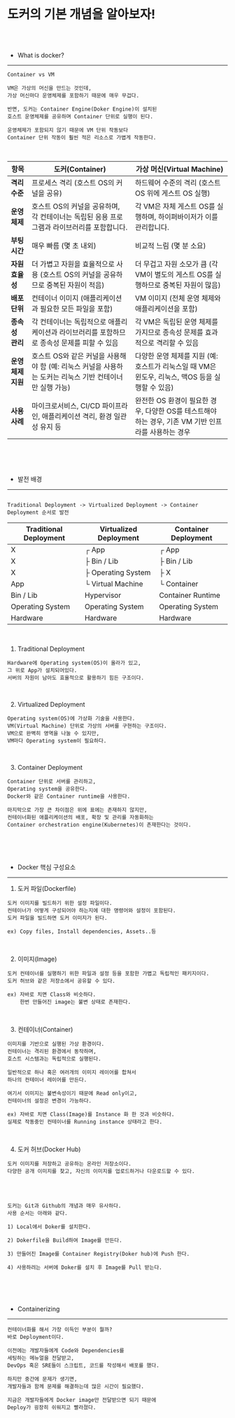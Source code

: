 # 도커의 기본 개념을 알아보자!

<br /><br />

* What is docker?
---

```
Container vs VM

VM은 가상의 머신을 만드는 것인데,
가상 머신마다 운영체제를 포함하기 때문에 매우 무겁다.

반면, 도커는 Container Engine(Doker Engine)이 설치된
호스트 운영체제를 공유하며 Container 단위로 실행이 된다.

운영체제가 포함되지 않기 때문에 VM 단위 작동보다
Container 단위 작동이 훨씬 적은 리소스로 가볍게 작동한다.
```

<br />

| 항목                | 도커(Container)                                                                                                                                         | 가상 머신(Virtual Machine)                                                                                                                                                |
|---------------------|---------------------------------------------------------------------------------------------------------------------------------------------------------|-------------------------------------------------------------------------------------------------------------------------------------------------------------------------|
| **격리 수준**       | 프로세스 격리 (호스트 OS의 커널을 공유)                                                                                                                  | 하드웨어 수준의 격리 (호스트 OS 위에 게스트 OS 실행)                                                                                                                     |
| **운영 체제**       | 호스트 OS의 커널을 공유하며, 각 컨테이너는 독립된 응용 프로그램과 라이브러리를 포함합니다.                                                                       | 각 VM은 자체 게스트 OS를 실행하며, 하이퍼바이저가 이를 관리합니다.                                                                                                       |
| **부팅 시간**       | 매우 빠름 (몇 초 내외)                                                                                                                                     | 비교적 느림 (몇 분 소요)                                                                                                                                                 |
| **자원 효율성**     | 더 가볍고 자원을 효율적으로 사용 (호스트 OS의 커널을 공유하므로 중복된 자원이 적음)                                                                            | 더 무겁고 자원 소모가 큼 (각 VM이 별도의 게스트 OS를 실행하므로 중복된 자원이 많음)                                                                                       |
| **배포 단위**       | 컨테이너 이미지 (애플리케이션과 필요한 모든 파일을 포함)                                                                                                   | VM 이미지 (전체 운영 체제와 애플리케이션을 포함)                                                                                                                         |
| **종속성 관리**     | 각 컨테이너는 독립적으로 애플리케이션과 라이브러리를 포함하므로 종속성 문제를 피할 수 있음                                                                         | 각 VM은 독립된 운영 체제를 가지므로 종속성 문제를 효과적으로 격리할 수 있음                                                                                               |
| **운영 체제 지원**  | 호스트 OS와 같은 커널을 사용해야 함 (예: 리눅스 커널을 사용하는 도커는 리눅스 기반 컨테이너만 실행 가능)                                                        | 다양한 운영 체제를 지원 (예: 호스트가 리눅스일 때 VM은 윈도우, 리눅스, 맥OS 등을 실행할 수 있음)                                                                         |
| **사용 사례**       | 마이크로서비스, CI/CD 파이프라인, 애플리케이션 격리, 환경 일관성 유지 등                                                                                     | 완전한 OS 환경이 필요한 경우, 다양한 OS를 테스트해야 하는 경우, 기존 VM 기반 인프라를 사용하는 경우                                                                        |

<br /><br /><br />

* 발전 배경
---

```

Traditional Deployment -> Virtualized Deployment -> Container Deployment 순서로 발전

```

| Traditional Deployment | Virtualized Deployment | Container Deployment |
|------------------------|------------------------|----------------------|
| X                      | ┌ App                  | ┌ App                |
| X                      | ├ Bin / Lib            | ├ Bin / Lib          |
| X                      | ├ Operating System     | ├ X                  |
| App                    | └ Virtual Machine      | └ Container          |
| Bin / Lib              | Hypervisor             | Container Runtime    |
| Operating System       | Operating System       | Operating System     |
| Hardware               | Hardware               | Hardware             |

<br />

1. Traditional Deployment
```
Hardware에 Operating system(OS)이 올라가 있고,
그 위로 App가 설치되어있다.
서버의 자원이 남아도 효율적으로 활용하기 힘든 구조이다.
```

<br />

2. Virtualized Deployment
```
Operating system(OS)에 가상화 기술을 사용한다.
VM(Virtual Machine) 단위로 가상의 서버를 구현하는 구조이다.
VM으로 완벽히 영역을 나눌 수 있지만,
VM마다 Operating system이 필요하다.
```

<br />

3. Container Deployment
```
Container 단위로 서버를 관리하고,
Operating system을 공유한다.
Docker와 같은 Container runtime을 사용한다.

마지막으로 가장 큰 차이점은 위에 표에는 존재하지 않지만,
컨테이너화된 애플리케이션의 배포, 확장 및 관리를 자동화하는
Container orchestration engine(Kubernetes)이 존재한다는 것이다.
```

<br /><br /><br />

* Docker 핵심 구성요소
---

1. 도커 파일(Dockerfile)

```
도커 이미지를 빌드하기 위한 설정 파일이다.
컨테이너가 어떻게 구성되어야 하는지에 대한 명령어와 설정이 포함된다.
도커 파일을 빌드하면 도커 이미지가 된다.

ex) Copy files, Install dependencies, Assets..등
```

<br />

2. 이미지(Image)
```
도커 컨테이너를 실행하기 위한 파일과 설정 등을 포함한 가볍고 독립적인 패키지이다.
도커 허브와 같은 저장소에서 공유할 수 있다.

ex) 자바로 치면 Class와 비슷하다.
    한번 만들어진 image는 불변 상태로 존재한다.
```

<br />

3. 컨테이너(Container)
```
이미지를 기반으로 실행된 가상 환경이다.
컨테이너는 격리된 환경에서 동작하며,
호스트 시스템과는 독립적으로 실행된다.

일반적으로 하나 혹은 여러개의 이미지 레이어를 합쳐서
하나의 컨테이너 레이어를 만든다.

여기서 이미지는 불변속성이기 때문에 Read only이고,
컨테이너의 설정은 변경이 가능하다.

ex) 자바로 치면 Class(Image)를 Instance 화 한 것과 비슷하다.
실제로 작동중인 컨테이너를 Running instance 상태라고 한다.
```

<br />

4. 도커 허브(Docker Hub)
```
도커 이미지를 저장하고 공유하는 온라인 저장소이다.
다양한 공개 이미지를 찾고, 자신의 이미지를 업로드하거나 다운로드할 수 있다.
```

<br /><br />

```
도커는 Git과 Github의 개념과 매우 유사하다.
사용 순서는 아래와 같다.

1) Local에서 Doker를 설치한다.

2) Dokerfile을 Build하여 Image를 만든다.

3) 만들어진 Image를 Container Registry(Doker hub)에 Push 한다.

4) 사용하려는 서버에 Doker를 설치 후 Image를 Pull 받는다.
```

<br /><br /><br />

* Containerizing
---

```
컨테이너화를 해서 가장 이득인 부분이 뭘까?
바로 Deployment이다.

이전에는 개발자들에게 Code와 Dependencies를
세팅하는 메뉴얼을 전달받고,
DevOps 혹은 SRE들이 스크립트, 코드를 작성해서 배포를 했다.

하지만 중간에 문제가 생기면,
개발자들과 함께 문제를 해결하는데 많은 시간이 필요했다.

지금은 개발자들에게 Docker image만 전달받으면 되기 때문에
Deploy가 굉장히 쉬워지고 빨라졌다.
```
